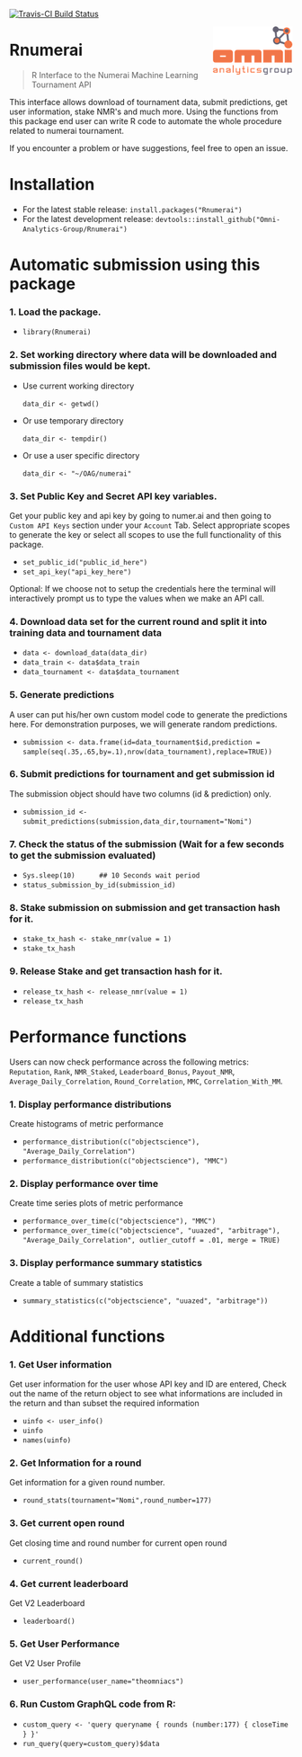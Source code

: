 [![Travis-CI Build Status](https://travis-ci.org/Omni-Analytics-Group/Rnumerai.svg?branch=master)](https://travis-ci.org/Omni-Analytics-Group/Rnumerai)

<a href="https://omnianalytics.io" target="_blank"><img src="man/figures/OAG_CLR_web_small.png" align="right"/></a>

# Rnumerai 
> R Interface to the Numerai Machine Learning Tournament API

This interface allows download of tournament data, submit predictions, get user information, stake NMR's and much more.
Using the functions from this package end user can write R code to automate the whole procedure related to numerai tournament.

If you encounter a problem or have suggestions, feel free to open an issue.

# Installation

- For the latest stable release: `install.packages("Rnumerai")`
- For the latest development release: `devtools::install_github("Omni-Analytics-Group/Rnumerai")`

# Automatic submission using this package

### 1. Load the package.

-   `library(Rnumerai)`

### 2. Set working directory where data will be downloaded and submission files would be kept.

- Use current working directory

    `data_dir <- getwd()`

- Or use temporary directory

    `data_dir <- tempdir()`

- Or use a user specific directory

    `data_dir <- "~/OAG/numerai"`

### 3. Set Public Key and Secret API key variables.

Get your public key and api key by going to numer.ai and then going to `Custom API Keys` section under your `Account` Tab. Select appropriate scopes to generate the key or select all scopes to use the full functionality of this package.

-   `set_public_id("public_id_here")`
-   `set_api_key("api_key_here")`

Optional: If we choose not to setup the credentials here the terminal will interactively prompt us to type the values when we make an API call.

### 4. Download data set for the current round and split it into training data and tournament data 

-    `data <- download_data(data_dir)`
-    `data_train <- data$data_train`
-    `data_tournament <- data$data_tournament`

### 5. Generate predictions

A user can put his/her own custom model code to generate the predictions here. For demonstration purposes, we will generate random predictions.

-   `submission <- data.frame(id=data_tournament$id,prediction = sample(seq(.35,.65,by=.1),nrow(data_tournament),replace=TRUE))`

### 6. Submit predictions for tournament and get submission id

The submission object should have two columns (id & prediction) only.

-    `submission_id <- submit_predictions(submission,data_dir,tournament="Nomi")`

### 7. Check the status of the submission (Wait for a few seconds to get the submission evaluated)

-   `Sys.sleep(10)      ## 10 Seconds wait period`
-   `status_submission_by_id(submission_id)`
    
### 8. Stake submission on submission and get transaction hash for it.

-   `stake_tx_hash <- stake_nmr(value = 1)`
-   `stake_tx_hash`

### 9. Release Stake and get transaction hash for it.

-   `release_tx_hash <- release_nmr(value = 1)`
-   `release_tx_hash`

# Performance functions

Users can now check performance across the following metrics: `Reputation`, `Rank`, `NMR_Staked`, `Leaderboard_Bonus`, `Payout_NMR`, `Average_Daily_Correlation`, `Round_Correlation`, `MMC`, `Correlation_With_MM`.

### 1. Display performance distributions

Create histograms of metric performance

- `performance_distribution(c("objectscience"), "Average_Daily_Correlation")`
- `performance_distribution(c("objectscience"), "MMC")`

### 2. Display performance over time

Create time series plots of metric performance

- `performance_over_time(c("objectscience"), "MMC")`
- `performance_over_time(c("objectscience", "uuazed", "arbitrage"), "Average_Daily_Correlation", outlier_cutoff = .01, merge = TRUE)`

### 3. Display performance summary statistics

Create a table of summary statistics

- `summary_statistics(c("objectscience", "uuazed", "arbitrage"))`

# Additional functions

### 1. Get User information

Get user information for the user whose API key and ID are entered, Check out the name of the return object to see what informations are included in the return and than subset the required information

-   `uinfo <- user_info()`
-   `uinfo`
-   `names(uinfo)`

### 2. Get Information for a round
Get information for a given round number.

-   `round_stats(tournament="Nomi",round_number=177)`

### 3. Get current open round
Get closing time and round number for current open round

-   `current_round()`

### 4. Get current leaderboard
Get V2 Leaderboard

-   `leaderboard()`

### 5. Get User Performance
Get V2 User Profile 

-   `user_performance(user_name="theomniacs")`

### 6. Run Custom GraphQL code from R:

-   `custom_query <- 'query queryname {
    					rounds (number:177) {
    						closeTime
    					}
    				}'`
-   `run_query(query=custom_query)$data`
